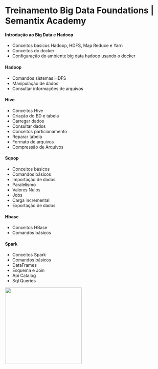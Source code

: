 # Treinamento Big Data Foundations | Semantix Academy

#### Introdução ao Big Data e Hadoop
- Conceitos básicos Hadoop, HDFS, Map Reduce e Yarn
- Conceitos do docker
- Configuração do ambiente big data hadoop usando o docker

#### Hadoop
- Comandos sistemas HDFS
- Manipulação de dados
- Consultar informações de arquivos

#### Hive
- Conceitos Hive
- Criação do BD e tabela
- Carregar dados
- Consultar dados
- Conceitos particionamento
- Reparar tabela
 - Formato de arquivos
 - Compressão de Arquivos

#### Sqoop
- Conceitos básicos
- Comandos básicos
- Importação de dados
- Paralelismo
- Valores Nulos
- Jobs
- Carga incremental
- Exportação de dados

#### Hbase
- Conceitos HBase
- Comandos básicos

#### Spark
- Conceitos Spark
- Comandos básicos
- DataFrames
- Esquema e Join
- Api Catalog
- Sql Queries


<img src="https://user-images.githubusercontent.com/64856676/140434607-e76c2ab0-114c-4281-868c-c180b438250b.png" width="250">
